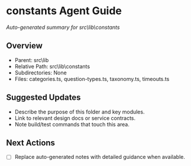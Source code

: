 ﻿# constants Agent Guide
*Auto-generated summary for src\lib\constants*

## Overview
- Parent: src\lib
- Relative Path: src\lib\constants
- Subdirectories: None
- Files: categories.ts, question-types.ts, taxonomy.ts, timeouts.ts

## Suggested Updates
- Describe the purpose of this folder and key modules.
- Link to relevant design docs or service contracts.
- Note build/test commands that touch this area.

## Next Actions
- [ ] Replace auto-generated notes with detailed guidance when available.
